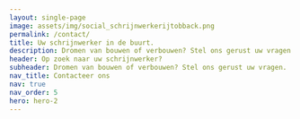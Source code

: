 ```yaml
---
layout: single-page
image: assets/img/social_schrijnwerkerijtobback.png
permalink: /contact/
title: Uw schrijnwerker in de buurt.
description: Dromen van bouwen of verbouwen? Stel ons gerust uw vragen.
header: Op zoek naar uw schrijnwerker?
subheader: Dromen van bouwen of verbouwen? Stel ons gerust uw vragen.
nav_title: Contacteer ons
nav: true
nav_order: 5
hero: hero-2
---
```

